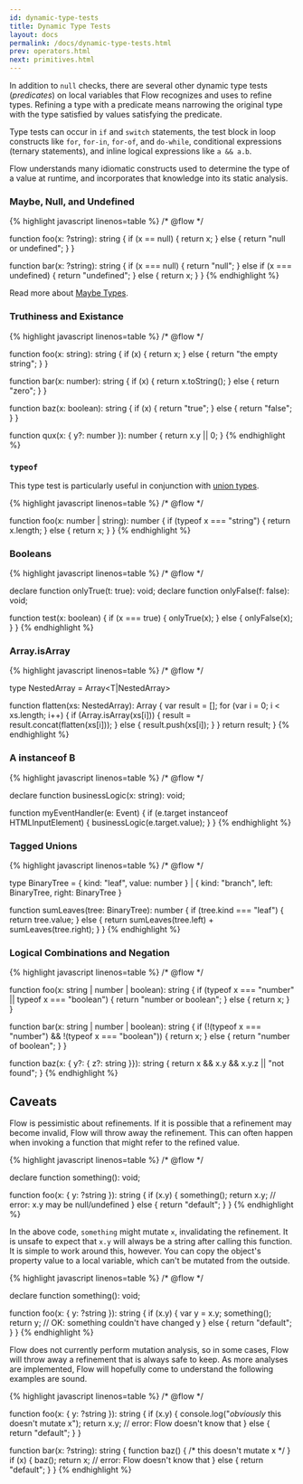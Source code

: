 ```yaml
---
id: dynamic-type-tests
title: Dynamic Type Tests
layout: docs
permalink: /docs/dynamic-type-tests.html
prev: operators.html
next: primitives.html
---
```


In addition to `null` checks, there are several other dynamic type tests
(*predicates*) on local variables that Flow recognizes and uses to refine
types. Refining a type with a predicate means narrowing the original type with
the type satisfied by values satisfying the predicate.

Type tests can occur in `if` and `switch` statements, the test block in loop
constructs like `for`, `for-in`, `for-of`, and `do-while`, conditional
expressions (ternary statements), and inline logical expressions like `a &&
a.b`.

Flow understands many idiomatic constructs used to determine the type of a value
at runtime, and incorporates that knowledge into its static analysis.

### Maybe, Null, and Undefined

{% highlight javascript linenos=table %}
/* @flow */

function foo(x: ?string): string {
  if (x == null) {
    return x;
  } else {
    return "null or undefined";
  }
}

function bar(x: ?string): string {
  if (x === null) {
    return "null";
  } else if (x === undefined) {
    return "undefined";
  } else {
    return x;
  }
}
{% endhighlight %}

Read more about <a href="/docs/nullable-types.html">Maybe Types</a>.

### Truthiness and Existance

{% highlight javascript linenos=table %}
/* @flow */

function foo(x: string): string {
  if (x) {
    return x;
  } else {
    return "the empty string";
  }
}

function bar(x: number): string {
  if (x) {
    return x.toString();
  } else {
    return "zero";
  }
}

function baz(x: boolean): string {
  if (x) {
    return "true";
  } else {
    return "false";
  }
}

function qux(x: { y?: number }): number {
    return x.y || 0;
}
{% endhighlight %}

### `typeof`

This type test is particularly useful in conjunction with <a
href="/docs/union-intersection-types.html">union types</a>.

{% highlight javascript linenos=table %}
/* @flow */

function foo(x: number | string): number {
  if (typeof x === "string") {
    return x.length;
  } else {
    return x;
  }
}
{% endhighlight %}

### Booleans

{% highlight javascript linenos=table %}
/* @flow */

declare function onlyTrue(t: true): void;
declare function onlyFalse(f: false): void;

function test(x: boolean) {
  if (x === true) {
    onlyTrue(x);
  } else {
    onlyFalse(x);
  }
}
{% endhighlight %}

### Array.isArray

{% highlight javascript linenos=table %}
/* @flow */

type NestedArray<T> = Array<T|NestedArray<T>>

function flatten<T>(xs: NestedArray<T>): Array<T> {
  var result = [];
  for (var i = 0; i < xs.length; i++) {
    if (Array.isArray(xs[i])) {
      result = result.concat(flatten(xs[i]));
    } else {
      result.push(xs[i]);
    }
  }
  return result;
}
{% endhighlight %}

### A instanceof B

{% highlight javascript linenos=table %}
/* @flow */

declare function businessLogic(x: string): void;

function myEventHandler(e: Event) {
  if (e.target instanceof HTMLInputElement) {
    businessLogic(e.target.value);
  }
}
{% endhighlight %}

### Tagged Unions

{% highlight javascript linenos=table %}
/* @flow */

type BinaryTree =
  { kind: "leaf", value: number } |
  { kind: "branch", left: BinaryTree, right: BinaryTree }

function sumLeaves(tree: BinaryTree): number {
  if (tree.kind === "leaf") {
    return tree.value;
  } else {
    return sumLeaves(tree.left) + sumLeaves(tree.right);
  }
}
{% endhighlight %}

### Logical Combinations and Negation

{% highlight javascript linenos=table %}
/* @flow */

function foo(x: string | number | boolean): string {
  if (typeof x === "number" || typeof x === "boolean") {
    return "number or boolean";
  } else {
    return x;
  }
}

function bar(x: string | number | boolean): string {
  if (!(typeof x === "number") && !(typeof x === "boolean")) {
    return x;
  } else {
    return "number of boolean";
  }
}

function baz(x: { y?: { z?: string }}): string {
  return x && x.y && x.y.z || "not found";
}
{% endhighlight %}

## Caveats

Flow is pessimistic about refinements. If it is possible that a refinement may
become invalid, Flow will throw away the refinement. This can often happen when
invoking a function that might refer to the refined value.

{% highlight javascript linenos=table %}
/* @flow */

declare function something(): void;

function foo(x: { y: ?string }): string {
  if (x.y) {
    something();
    return x.y; // error: x.y may be null/undefined
  } else {
    return "default";
  }
}
{% endhighlight %}

In the above code, `something` might mutate `x`, invalidating the refinement. It
is unsafe to expect that `x.y` will always be a string after calling this
function. It is simple to work around this, however. You can copy the object's
property value to a local variable, which can't be mutated from the outside.

{% highlight javascript linenos=table %}
/* @flow */

declare function something(): void;

function foo(x: { y: ?string }): string {
  if (x.y) {
    var y = x.y;
    something();
    return y; // OK: something couldn't have changed y
  } else {
    return "default";
  }
}
{% endhighlight %}

Flow does not currently perform mutation analysis, so in some cases, Flow will
throw away a refinement that is always safe to keep. As more analyses are
implemented, Flow will hopefully come to understand the following examples are
sound.

{% highlight javascript linenos=table %}
/* @flow */

function foo(x: { y: ?string }): string {
  if (x.y) {
    console.log("*obviously* this doesn't mutate x");
    return x.y; // error: Flow doesn't know that
  } else {
    return "default";
  }
}

function bar(x: ?string): string {
  function baz() { /* this doesn't mutate x */ }
  if (x) {
    baz();
    return x; // error: Flow doesn't know that
  } else {
    return "default";
  }
}
{% endhighlight %}
